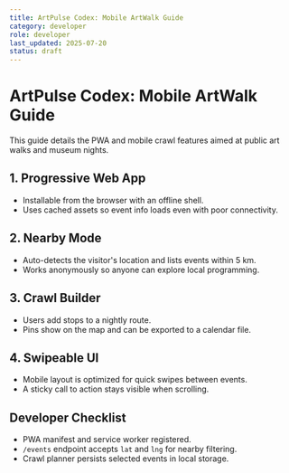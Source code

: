 ```yaml
---
title: ArtPulse Codex: Mobile ArtWalk Guide
category: developer
role: developer
last_updated: 2025-07-20
status: draft
---
```

# ArtPulse Codex: Mobile ArtWalk Guide

This guide details the PWA and mobile crawl features aimed at public art walks and museum nights.

## 1. Progressive Web App
- Installable from the browser with an offline shell.
- Uses cached assets so event info loads even with poor connectivity.

## 2. Nearby Mode
- Auto-detects the visitor's location and lists events within 5&nbsp;km.
- Works anonymously so anyone can explore local programming.

## 3. Crawl Builder
- Users add stops to a nightly route.
- Pins show on the map and can be exported to a calendar file.

## 4. Swipeable UI
- Mobile layout is optimized for quick swipes between events.
- A sticky call to action stays visible when scrolling.

## Developer Checklist
- PWA manifest and service worker registered.
- `/events` endpoint accepts `lat` and `lng` for nearby filtering.
- Crawl planner persists selected events in local storage.
